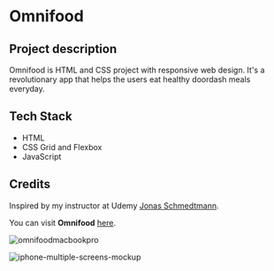 # Omnifood

## Project description

Omnifood is HTML and CSS project with responsive web design.
It's a revolutionary app that helps the users eat healthy doordash meals everyday.

## Tech Stack
- HTML
- CSS Grid and Flexbox
- JavaScript
  
## Credits
Inspired by my instructor at Udemy [Jonas Schmedtmann](https://github.com/jonasschmedtmann).

You can visit **Omnifood** [here](https://omnifood-ilian.netlify.app/).

![omnifoodmacbookpro](https://github.com/IlianCholpanov/Omnifood/assets/123170166/ee3806b6-7ce9-4b66-89ca-200c5037209a)

![iphone-multiple-screens-mockup](https://github.com/IlianCholpanov/Omnifood/assets/123170166/08a9ac97-6309-4e98-8a89-79ca10484c73)
